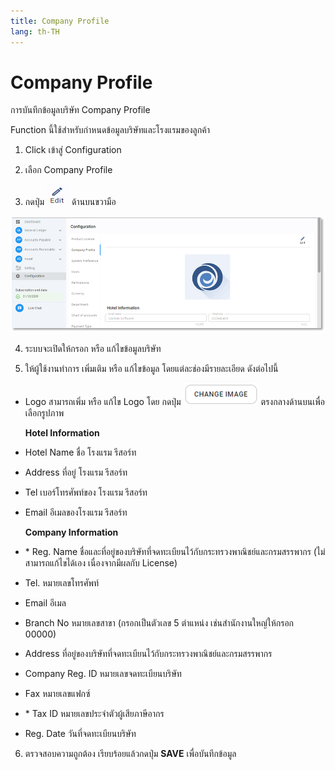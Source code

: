```yaml
---
title: Company Profile
lang: th-TH
---
```


# Company Profile

การบันทึกข้อมูลบริษัท Company Profile

Function นี้ใช้สำหรับกำหนดข้อมูลบริษัทและโรงแรมของลูกค้า

1. Click เข้าสู่ Configuration

2. เลือก Company Profile

3. กดปุ่ม <img src="../public/edit_icon.png" style="display: inline-block;" /> ด้านบนขวามือ

![alt text](image-1.png)

4. ระบบจะเปิดให้กรอก หรือ แก้ไขข้อมูลบริษัท

5. ให้ผู้ใช้งานทำการ เพิ่มเติม หรือ แก้ไขข้อมูล โดยแต่ละช่องมีรายละเอียด ดังต่อไปนี้

- Logo สามารถเพิ่ม หรือ แก้ไข Logo โดย กดปุ่ม <img src="./image-2.png" style="display: inline-block;" /> ตรงกลางด้านบนเพื่อเลือกรูปภาพ

  **Hotel Information**

- Hotel Name ชื่อ โรงแรม รีสอร์ท
- Address ที่อยู่ โรงแรม รีสอร์ท
- Tel เบอร์โทรศัพท์ของ โรงแรม รีสอร์ท
- Email อีเมลของโรงแรม รีสอร์ท

  **Company Information**

- <span class="asterisk">\*</span> Reg. Name ชื่อและที่อยู่ของบริษัทที่จดทะเบียนไว้กับกระทรวงพาณิชย์และกรมสรรพากร
  (ไม่สามารถแก้ไขได้เอง เนื่องจากมีผลกับ License)
- Tel. หมายเลขโทรศัพท์
- Email อีเมล
- Branch No หมายเลขสาขา (กรอกเป็นตัวเลข 5 ตำแหน่ง เช่นสำนักงานใหญ่ให้กรอก 00000)
- Address ที่อยู่ของบริษัทที่จดทะเบียนไว้กับกระทรวงพาณิชย์และกรมสรรพากร
- Company Reg. ID หมายเลขจดทะเบียนบริษัท
- Fax หมายเลขแฟกซ์
- <span class="asterisk">\*</span> Tax ID หมายเลขประจำตัวผู้เสียภาษีอากร
- Reg. Date วันที่จดทะเบียนบริษัท

6. ตรวจสอบความถูกต้อง เรียบร้อยแล้วกดปุ่ม **<span class="btn">SAVE</span>** เพื่อบันทึกข้อมูล
